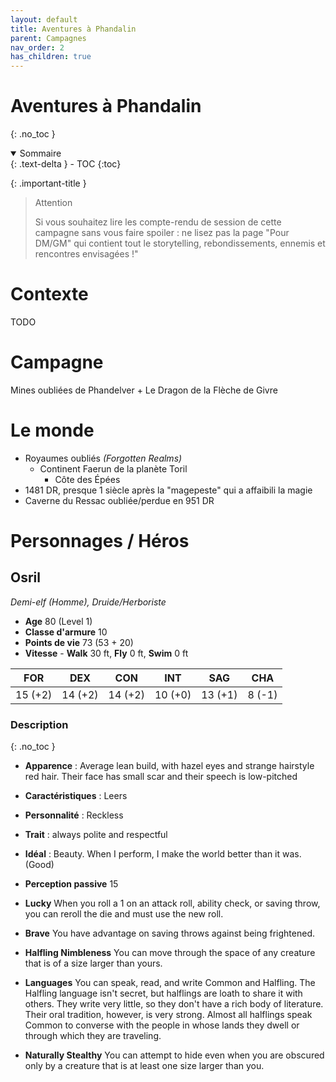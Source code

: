 ```yaml
---
layout: default
title: Aventures à Phandalin
parent: Campagnes
nav_order: 2
has_children: true
---
```


# Aventures à Phandalin
{: .no_toc }

<details open markdown="block">
  <summary>
    Sommaire
  </summary>
  {: .text-delta }
- TOC
{:toc}
</details>


{: .important-title }
> Attention
>
> Si vous souhaitez lire les compte-rendu de session de cette campagne sans vous faire spoiler : ne lisez pas la page "Pour DM/GM" qui contient tout le storytelling, rebondissements, ennemis et rencontres envisagées !"


# Contexte

TODO

# Campagne

Mines oubliées de Phandelver + Le Dragon de la Flèche de Givre

# Le monde

- Royaumes oubliés _(Forgotten Realms)_
	- Continent Faerun de la planète Toril
		- Côte des Épées
- 1481 DR, presque 1 siècle après la "magepeste" qui a affaibili la magie
- Caverne du Ressac oubliée/perdue en 951 DR

# Personnages / Héros

## Osril
 
_Demi-elf (Homme), Druide/Herboriste_

- **Age** 80 (Level 1)
- **Classe d'armure** 10
- **Points de vie** 73 (53 + 20)
- **Vitesse** - **Walk** 30 ft, **Fly** 0 ft, **Swim** 0 ft

|FOR|DEX|CON|INT|SAG|CHA|
|---|---|---|---|---|---|
|15 (+2)|14 (+2)|14 (+2)|10 (+0)|13 (+1)|8 (-1)|

### Description
{: .no_toc }

- **Apparence** : Average lean build, with hazel eyes and strange hairstyle red hair. Their face has small scar and their speech is low-pitched
- **Caractéristiques** :  Leers
- **Personnalité** :  Reckless
- **Trait** : always polite and respectful
- **Idéal** : Beauty. When I perform, I make the world better than it was. (Good)

- **Perception passive** 15
- **Lucky** When you roll a 1 on an attack roll, ability check, or saving throw, you can reroll the die and must use the new roll.
- **Brave** You have advantage on saving throws against being frightened.
- **Halfling Nimbleness** You can move through the space of any creature that is of a size larger than yours.
- **Languages** You can speak, read, and write Common and Halfling. The Halfling language isn&#39;t secret, but halflings are loath to share it with others. They write very little, so they don&#39;t have a rich body of literature. Their oral tradition, however, is very strong. Almost all halflings speak Common to converse with the people in whose lands they dwell or through which they are traveling.
- **Naturally Stealthy** You can attempt to hide even when you are obscured only by a creature that is at least one size larger than you.
